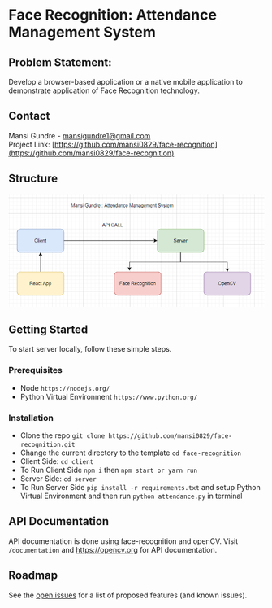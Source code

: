 # Face Recognition: Attendance Management System
## Problem Statement: 
Develop a browser-based application or a native mobile application to demonstrate application of Face Recognition technology.

## Contact

Mansi Gundre - [mansigundre1@gmail.com](mailto:mansigundre1@gmail.com)</br>
Project Link: [https://github.com/mansi0829/face-recognition](https://github.com/mansi0829/face-recognition)

## Structure
<img src="/documentation/facerecog.png"></img>

## Getting Started
To start server locally, follow these simple steps.
### Prerequisites
- Node
` https://nodejs.org/ `
- Python Virtual Environment
` https://www.python.org/ `

### Installation
- Clone the repo `git clone https://github.com/mansi0829/face-recognition.git`
- Change the current directory to the template `cd face-recognition`
- Client Side: `cd client`
- To Run Client Side `npm i` then `npm start or yarn run`
- Server Side: `cd server`
- To Run Server Side `pip install -r requirements.txt` and setup Python Virtual Environment and then run `python attendance.py` in terminal

## API Documentation
API documentation is done using face-recognition and openCV. Visit `/documentation` and <a href="https://opencv.org/">https://opencv.org</a> for API documentation.

## Roadmap
See the [open issues](https://github.com/mansi0829/face-recognition/issues) for a list of proposed features (and known issues).
